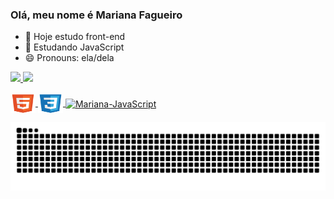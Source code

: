   ### Olá, meu nome é Mariana Fagueiro
  
- 🔭 Hoje estudo front-end 
- 🌱 Estudando JavaScript
- 😄 Pronouns: ela/dela

<div align="center: inline_block">
  <a href="https://github.com/MarianaFagueiro">
  <img height="160em" src="https://github-readme-stats.vercel.app/api?username=MarianaFagueiro&show_icons=true&theme=white&include_all_commits=true&count_private=true"/>
  <img height="160em" src="https://github-readme-stats.vercel.app/api/top-langs/?username=MarianaFagueiro&layout=compact&langs_count=7&theme=white"/>
</div>

<div style="display: inline_block"><br>
  <img align="center" alt="Mariana-HTML" height="30" width="40" src="https://raw.githubusercontent.com/devicons/devicon/master/icons/html5/html5-original.svg">
  <img align="center" alt="Mariana-CSS" height="30" width="40" src="https://raw.githubusercontent.com/devicons/devicon/master/icons/css3/css3-original.svg">
  <img align="center" alt="Mariana-JavaScript" height="30" width="40" src="https://cdn.jsdelivr.net/gh/devicons/devicon/icons/javascript/javascript-original.svg" />

 ![Snake animation](https://github.com/MarianaFagueiro/MarianaFagueiro/blob/output/github-contribution-grid-snake.svg)

  
</div>
